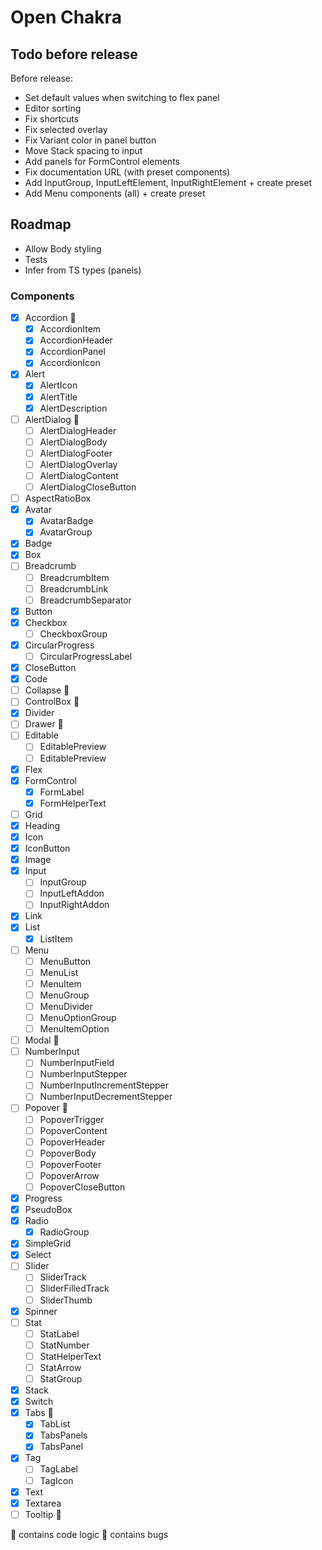 # Open Chakra

## Todo before release

Before release:

- Set default values when switching to flex panel
- Editor sorting
- Fix shortcuts
- Fix selected overlay
- Fix Variant color in panel button
- Move Stack spacing to input
- Add panels for FormControl elements
- Fix documentation URL (with preset components)
- Add InputGroup, InputLeftElement, InputRightElement + create preset
- Add Menu components (all) + create preset

## Roadmap

- Allow Body styling
- Tests
- Infer from TS types (panels)

### Components

- [x] Accordion 🚧
  - [x] AccordionItem
  - [x] AccordionHeader
  - [x] AccordionPanel
  - [x] AccordionIcon
- [x] Alert
  - [x] AlertIcon
  - [x] AlertTitle
  - [x] AlertDescription
- [ ] AlertDialog 🧨
  - [ ] AlertDialogHeader
  - [ ] AlertDialogBody
  - [ ] AlertDialogFooter
  - [ ] AlertDialogOverlay
  - [ ] AlertDialogContent
  - [ ] AlertDialogCloseButton
- [ ] AspectRatioBox
- [x] Avatar
  - [x] AvatarBadge
  - [x] AvatarGroup
- [x] Badge
- [x] Box
- [ ] Breadcrumb
  - [ ] BreadcrumbItem
  - [ ] BreadcrumbLink
  - [ ] BreadcrumbSeparator
- [x] Button
- [x] Checkbox
  - [ ] CheckboxGroup
- [x] CircularProgress
  - [ ] CircularProgressLabel
- [x] CloseButton
- [x] Code
- [ ] Collapse 🧨
- [ ] ControlBox 🧨
- [x] Divider
- [ ] Drawer 🧨
- [ ] Editable
  - [ ] EditablePreview
  - [ ] EditablePreview
- [x] Flex
- [x] FormControl
  - [x] FormLabel
  - [x] FormHelperText
- [ ] Grid
- [x] Heading
- [x] Icon
- [x] IconButton
- [x] Image
- [x] Input
  - [ ] InputGroup
  - [ ] InputLeftAddon
  - [ ] InputRightAddon
- [x] Link
- [x] List
  - [x] ListItem
- [ ] Menu
  - [ ] MenuButton
  - [ ] MenuList
  - [ ] MenuItem
  - [ ] MenuGroup
  - [ ] MenuDivider
  - [ ] MenuOptionGroup
  - [ ] MenuItemOption
- [ ] Modal 🧨
- [ ] NumberInput
  - [ ] NumberInputField
  - [ ] NumberInputStepper
  - [ ] NumberInputIncrementStepper
  - [ ] NumberInputDecrementStepper
- [ ] Popover 🧨
  - [ ] PopoverTrigger
  - [ ] PopoverContent
  - [ ] PopoverHeader
  - [ ] PopoverBody
  - [ ] PopoverFooter
  - [ ] PopoverArrow
  - [ ] PopoverCloseButton
- [x] Progress
- [x] PseudoBox
- [x] Radio
  - [x] RadioGroup
- [x] SimpleGrid
- [x] Select
- [ ] Slider
  - [ ] SliderTrack
  - [ ] SliderFilledTrack
  - [ ] SliderThumb
- [x] Spinner
- [ ] Stat
  - [ ] StatLabel
  - [ ] StatNumber
  - [ ] StatHelperText
  - [ ] StatArrow
  - [ ] StatGroup
- [x] Stack
- [x] Switch
- [x] Tabs 🚧
  - [x] TabList
  - [x] TabsPanels
  - [x] TabsPanel
- [x] Tag
  - [ ] TagLabel
  - [ ] TagIcon
- [x] Text
- [x] Textarea
- [ ] Tooltip 🧨

🧨 contains code logic
🚧 contains bugs
